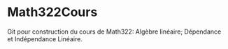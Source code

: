 Math322Cours
============

Git pour construction du cours de Math322: Algèbre linéaire; Dépendance et Indépendance Linéaire.